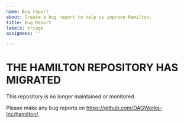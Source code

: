 ```yaml
---
name: Bug report
about: Create a bug report to help us improve Hamilton.
title: Bug Report
labels: triage
assignees: ''

---
```


# THE HAMILTON REPOSITORY HAS MIGRATED

This repository is no longer maintained or monitored.

Please make any bug reports on https://github.com/DAGWorks-Inc/hamilton/.  
